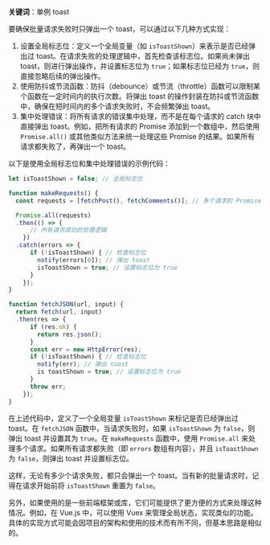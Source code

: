 **关键词**：单例 toast

要确保批量请求失败时只弹出一个 toast，可以通过以下几种方式实现：

1. 设置全局标志位：定义一个全局变量（如 `isToastShown`）来表示是否已经弹出过 toast。在请求失败的处理逻辑中，首先检查该标志位。如果尚未弹出 toast，则进行弹出操作，并设置标志位为 `true`；如果标志位已经为 `true`，则直接忽略后续的弹出操作。
2. 使用防抖或节流函数：防抖（debounce）或节流（throttle）函数可以限制某个函数在一定时间内的执行次数。将弹出 toast 的操作封装在防抖或节流函数中，确保在短时间内的多个请求失败时，不会频繁弹出 toast。
3. 集中处理错误：将所有请求的错误集中处理，而不是在每个请求的 catch 块中直接弹出 toast。例如，把所有请求的 Promise 添加到一个数组中，然后使用 `Promise.all()` 或其他类似方法来统一处理这些 Promise 的结果。如果所有请求都失败了，再弹出一个 toast。

以下是使用全局标志位和集中处理错误的示例代码：

```javascript
let isToastShown = false; // 全局标志位

function makeRequests() {
  const requests = [fetchPost(), fetchComments()]; // 多个请求的 Promise

  Promise.all(requests)
  .then(() => {
      // 所有请求成功的处理逻辑
    })
  .catch(errors => {
      if (!isToastShown) { // 检查标志位
        notify(errors[0]); // 弹出 toast
        isToastShown = true; // 设置标志位为 true
      }
    });
}

function fetchJSON(url, input) {
  return fetch(url, input)
  .then(res => {
      if (res.ok) {
        return res.json();
      }
      const err = new HttpError(res);
      if (!isToastShown) { // 检查标志位
        notify(err); // 弹出 toast
        is toastShown = true; // 设置标志位为 true
      }
      throw err;
    });
}
```

在上述代码中，定义了一个全局变量 `isToastShown` 来标记是否已经弹出过 toast。在 `fetchJSON` 函数中，当请求失败时，如果 `isToastShown` 为 `false`，则弹出 toast 并设置其为 `true`。在 `makeRequests` 函数中，使用 `Promise.all` 来处理多个请求。如果所有请求都失败（即 `errors` 数组有内容），并且 `isToastShown` 为 `false`，则弹出 toast 并设置标志位。

这样，无论有多少个请求失败，都只会弹出一个 toast。当有新的批量请求时，记得在请求开始前将 `isToastShown` 重置为 `false`。

另外，如果使用的是一些前端框架或库，它们可能提供了更方便的方式来处理这种情况。例如，在 Vue.js 中，可以使用 Vuex 来管理全局状态，实现类似的功能。具体的实现方式可能会因项目的架构和使用的技术而有所不同，但基本思路是相似的。
